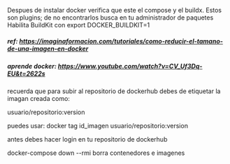 Despues de instalar docker verifica que este el compose y el buildx. Estos son plugins; de no encontrarlos busca en tu administrador de paquetes
Habilita BuildKit con export DOCKER_BUILDKIT=1

##### ref: https://imaginaformacion.com/tutoriales/como-reducir-el-tamano-de-una-imagen-en-docker
##### aprende docker: https://www.youtube.com/watch?v=CV_Uf3Dq-EU&t=2622s

recuerda que para subir al repositorio de dockerhub debes de etiquetar la imagan creada como:

usuario/repositorio:version

puedes usar: docker tag id_imagen usuario/repositorio:version

antes debes hacer login en tu repositorio de dockerhub

docker-compose down --rmi borra contenedores e imagenes
